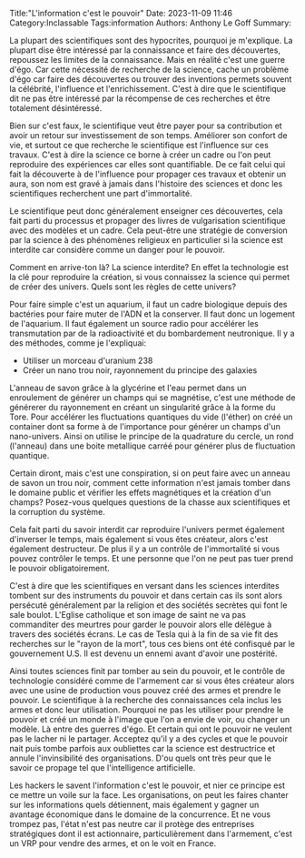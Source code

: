 Title:"L'information c'est le pouvoir"
Date: 2023-11-09 11:46
Category:Inclassable
Tags:information
Authors: Anthony Le Goff
Summary:

La plupart des scientifiques sont des hypocrites, pourquoi je m'explique. La plupart dise être intéressé par la connaissance et faire des découvertes, repoussez les limites de la connaissance. Mais en réalité c'est une guerre d'égo. Car cette nécessité de recherche de la science, cache un problème d'égo car faire des découvertes ou trouver des inventions permets souvent la célébrité, l'influence et l'enrichissement. C'est à dire que le scientifique dit ne pas être intéressé par la récompense de ces recherches et être totalement désintéressé. 

Bien sur c'est faux, le scientifique veut être payer pour sa contribution et avoir un retour sur investissement de son temps. Améliorer son confort de vie, et surtout ce que recherche le scientifique est l'influence sur ces travaux. C'est à dire la science ce borne à créer un cadre ou l'on peut reproduire des expériences car elles sont quantifiable. De ce fait celui qui fait la découverte à de l'influence pour propager ces travaux et obtenir un aura, son nom est gravé à jamais dans l'histoire des sciences et donc les scientifiques recherchent une part d'immortalité.

Le scientifique peut donc généralement enseigner ces découvertes, cela fait parti du processus et propager des livres de vulgarisation scientifique avec des modèles et un cadre. Cela peut-être une stratégie de conversion par la science à des phénomènes religieux en particulier si la science est interdite car considère comme un danger pour le pouvoir.

Comment en arrive-ton là? La science interdite? En effet la technologie est la clé pour reproduire la création, si vous connaissez la science qui permet de créer des univers. Quels sont les règles de cette univers?

Pour faire simple c'est un aquarium, il faut un cadre biologique depuis des bactéries pour faire muter de l'ADN et la conserver. Il faut donc un logement de l'aquarium. Il faut également un source radio pour accélérer les transmutation par de la radioactivité et du bombardement neutronique. Il y a des méthodes, comme je l'expliquai:

* Utiliser un morceau d'uranium 238
* Créer un nano trou noir, rayonnement du principe des galaxies 

L'anneau de savon grâce à la glycérine et l'eau permet dans un enroulement de générer un champs qui se magnétise, c'est une méthode de générerer du rayonnement en créant un singularité grâce à la forme du Tore. Pour accélérer les fluctuations quantiques du vide (l'éther) on créé un container dont sa forme à de l'importance pour générer un champs d'un nano-univers. Ainsi on utilise le principe de la quadrature du cercle, un rond (l'anneau) dans une boite metallique carréé pour générer plus de fluctuation quantique. 

Certain diront, mais c'est une conspiration, si on peut faire avec un anneau de savon un trou noir, comment cette information n'est jamais tomber dans le domaine public et vérifier les effets magnétiques et la création d'un champs? Posez-vous quelques questions de la chasse aux scientifiques et la corruption du système. 

Cela fait parti du savoir interdit car reproduire l'univers permet également d'inverser le temps, mais également si vous êtes créateur, alors c'est également destructeur. De plus il y a un contrôle de l'immortalité si vous pouvez contrôler le temps. Et une personne que l'on ne peut pas tuer prend le pouvoir obligatoirement.

C'est à dire que les scientifiques en versant dans les sciences interdites tombent sur des instruments du pouvoir et dans certain cas ils sont alors persécuté généralement par la religion et des sociétés secrètes qui font le sale boulot. L'Eglise catholique et son image de saint ne va pas commanditer des meurtres pour garder le pouvoir alors elle délègue à travers des sociétés écrans. Le cas de Tesla qui à la fin de sa vie fit des recherches sur le "rayon de la mort", tous ces biens ont été confisqué par le gouvernement U.S. Il est devenu un ennemi avant d'avoir une postérité. 

Ainsi toutes sciences finit par tomber au sein du pouvoir, et le contrôle de technologie considéré comme de l'armement car si vous êtes créateur alors avec une usine de production vous pouvez créé des armes et prendre le pouvoir. Le scientifique à la recherche des connaissances cela inclus les armes et donc leur utilisation. Pourquoi ne pas les utiliser pour prendre le pouvoir et créé un monde à l'image que l'on a envie de voir, ou changer un modèle. Là entre des guerres d'égo. Et certain qui ont le pouvoir ne veulent pas le lacher ni le partager. Acceptez qu'il y a des cycles et que le pouvoir nait puis tombe parfois aux oubliettes car la science est destructrice et annule l'invinsibilité des organisations. D'ou quels ont très peur que le savoir ce propage tel que l'intelligence artificielle.

Les hackers le savent l'information c'est le pouvoir, et nier ce principe est ce mettre un voile sur la face. Les organisations, on peut les faires chanter sur les informations quels détiennent, mais également y gagner un avantage économique dans le domaine de la concurrence. Et ne vous trompez pas, l'état n'est pas neutre car il protège des entreprises stratégiques dont il est actionnaire, particulièrement dans l'armement, c'est un VRP pour vendre des armes, et on le voit en France.